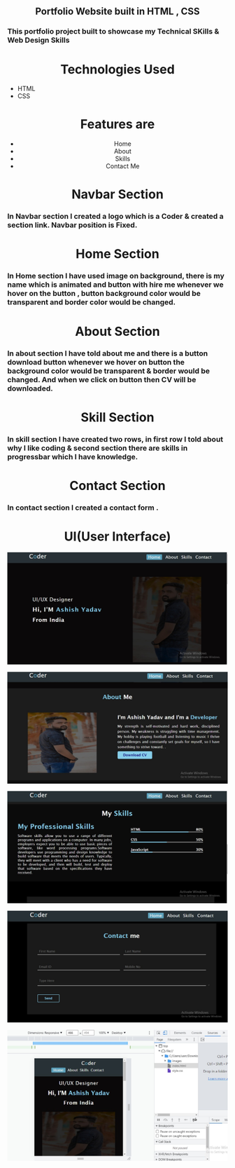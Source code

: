 <h2 align="center"> Portfolio Website built in HTML , CSS </h2>
<h3>This portfolio project built to showcase my Technical SKills & Web Design Skills</h3>
<h1 align="center"> Technologies Used</h1>
<ul> 
<li>HTML</li>
<li>CSS</li>
</ul>

<h1 align="center"> Features are</h1>
<ul style="text-align: center;"> 
<li>Home</li>
<li>About</li>
<li>Skills</li>
<li>Contact Me</li>
</ul>

<h1 align="center"> Navbar Section</h1>
<h3>In Navbar section I created a logo which is a Coder & created a section link. Navbar position is Fixed.</h3>

<h1 align="center"> Home Section</h1>
<h3>In Home section I have used image on background, there is my name which is animated and button with hire me whenever we hover on the button , button background color would be transparent and border color would be changed.</h3>


<h1 align="center"> About Section</h1>
<h3>In about section I have told about me and there is a button download button whenever we hover on button the background color would be transparent & border would be changed. And when we click on button then CV will be downloaded. </h3>


<h1 align="center"> Skill Section</h1>
<h3>In skill section I have created two rows, in first row I told about why I like coding & second section there are skills in progressbar which I have knowledge. </h3>


<h1 align="center"> Contact Section</h1>
<h3>In contact section I created a  contact form .  </h3>

<h1 align="center">UI(User Interface)</h1>

![This is an Image](pic1.jpeg)

![This is an Image](pic2.jpeg)

![This is an Image](pic3.jpeg)

![This is an Image](pic4.jpeg)

![This is an Image](pic5.jpeg)
